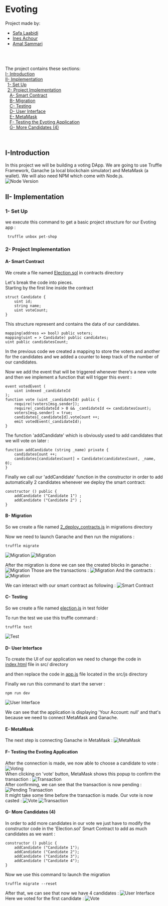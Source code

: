 # Evoting

Project made by: 
- [Safa Laabidi](https://github.com/safa-abidi) 
- [Ines Achour](https://github.com/inesachour)
- [Amal Sammari](https://github.com/Amal1999)
<br/>
<br/>

The project contains these sections:<br/>
[I- Introduction](https://github.com/safa-abidi/Lab2-Eth-Evoting#i-introduction)<br/>
[II- Implementation](https://github.com/safa-abidi/Lab2-Eth-Evoting#ii--implementation)<br/>
&ensp;[1- Set Up](https://github.com/safa-abidi/Lab2-Eth-Evoting#1--set-up)<br/>
&ensp;[2- Project Implementation](https://github.com/safa-abidi/Lab2-Eth-Evoting#2--project-implementation)<br/>
&ensp;&ensp;[A- Smart Contract](https://github.com/safa-abidi/Lab2-Eth-Evoting#a--smart-contract)<br/>
&ensp;&ensp;[B- Migration](https://github.com/safa-abidi/Lab2-Eth-Evoting#b--migration)<br/>
&ensp;&ensp;[C- Testing](https://github.com/safa-abidi/Lab2-Eth-Evoting#c--testing)<br/>
&ensp;&ensp;[D- User Interface](https://github.com/safa-abidi/Lab2-Eth-Evoting#d--user-interface)<br/>
&ensp;&ensp;[E- MetaMask](https://github.com/safa-abidi/Lab2-Eth-Evoting#e--metamask)<br/>
&ensp;&ensp;[F- Testing the Evoting Application](https://github.com/safa-abidi/Lab2-Eth-Evoting#f--testing-the-evoting-application)<br/>
&ensp;&ensp;[G- More Candidates (4)](https://github.com/safa-abidi/Lab2-Eth-Evoting#g--adding-candidates-4)<br/>

<br/>

## I-Introduction
In this project we will be building a voting DApp.
We are going to use Truffle Framework, Ganache (a local blockchain simulator) and MetaMask (a wallet).
We will also need NPM which come with Node.js. </br>
![Node Version](/screenshots/node_version.png "Node Version")

## II- Implementation
### 1- Set Up
we execute this command to get a basic project structure for our Evoting app :
```
 truffle unbox pet-shop 
```

### 2- Project Implementation

#### A- Smart Contract

We create a file named [Election.sol](https://github.com/safa-abidi/Lab2-Eth-Evoting/blob/main/contracts/Election.sol) in contracts directory

Let's break the code into pieces. <br/>
Starting by the first line inside the contract 

```
struct Candidate {
    uint id;
    string name;
    uint voteCount;
}
``` 
This structure represent and contains the data of our candidates.

```
mapping(address => bool) public voters;
mapping(uint = > Candidate) public candidates;
uint public candidatesCount;
```
In the previous code we created a mapping to store the voters and another for the candidates and we added a counter to keep track of the number of our candidates.

Now we add the event that will be triggered whenever there's a new vote and then we implement a function that will trigger this event :
```
event votedEvent (
    uint indexed _candidateId
);
function vote (uint _candidateId) public {
    require(!voters[msg.sender]);
    require(_candidateId > 0 && _candidateId <= candidatesCount);
    voters[msg.sender] = true;
    candidates[_candidateId].voteCount ++;
    emit votedEvent(_candidateId);
}
```

The function 'addCandidate' which is obviously used to add candidates that we will vote on later :
```
function addCandidate (string _name) private {
    candidatesCount ++;
    candidates[candidatesCount] = Candidate(candidatesCount, _name, 0);
}
```

Finally we call our 'addCandidate' function in the constructor in order to add automatically 2 candidates whenever we deploy the smart contract: 
```
constructor () public {
    addCandidate ("Candidate 1") ;
    addCandidate ("Candidate 2") ;
}
```

#### B- Migration
So we create a file named [2_deploy_contracts.js](https://github.com/safa-abidi/Lab2-Eth-Evoting/blob/main/migrations/2%20deploy%20contracts.js) in migrations directory <br/>

Now we need to launch Ganache and then run the migrations :
```
truffle migrate
```
![Migration](/screenshots/migration1.png "Migration")
![Migration](/screenshots/migration2.png "Migration")

After the migration is done we can see the created blocks in ganache :
![Migration](/screenshots/ganache_after_migration1.png "Migration")
Those are the transactions :
![Migration](/screenshots/ganache_after_migration2.png "Migration")
And the contracts :
![Migration](/screenshots/ganache_after_migration3.png "Migration")

We can interact with our smart contract as following :
![Smart Contract](/screenshots/smart_contract_details.png "Smart Contract")

#### C- Testing
So we create a file named [election.js](https://github.com/safa-abidi/Lab2-Eth-Evoting/blob/main/test/election.js) in test folder <br/>

To run the test we use this truffle command :
```
truffle test
```
![Test](/screenshots/test2.png "Test")

#### D- User Interface
To create the UI of our application we need to change the code in [index.html](https://github.com/safa-abidi/Lab2-Eth-Evoting/blob/main/src/index.htmls) file in src/ directory

and then replace the code in [app.js](https://github.com/safa-abidi/Lab2-Eth-Evoting/blob/main/src/js/app.js) file located in the src/js directory

Finally we run this command to start the server :
```
npm run dev
```
![User Interface](/screenshots/user_interface_2c.png "User Interface")

We can see that the application is displaying 'Your Account: null' and that's because we need to connect MetaMask and Ganache.

#### E- MetaMask
The next step is connecting Ganache in MetaMask :
![MetaMask](/screenshots/metamsk_account.png "MetaMask")

#### F- Testing the Evoting Application
After the connection is made, we now able to choose a candidate to vote :
![Voting](/screenshots/vote_screen.png "Voting")
</br>
When clicking on 'vote' button, MetaMask shows this popup to confirm the transaction :
![Transaction](/screenshots/transaction.png "Transaction")
</br>
After confirming, we can see that the transaction is now pending :
</br>
![Pending Transaction](/screenshots/transaction2.png "Pending Transaction")
</br>
It might take some time before the transaction is made. 
Our vote is now casted :
![Vote](/screenshots/vote_succes_2c.png "Vote")
![Transaction](/screenshots/transaction_success_2c.png "Transaction")

#### G- More Candidates (4)
In order to add more candidates in our vote we just have to modify the constructor code in the 'Election.sol' Smart Contract to add as much candidates as we want :
```
constructor () public {
    addCandidate ("Candidate 1");
    addCandidate ("Candidate 2");
    addCandidate ("Candidate 3");
    addCandidate ("Candidate 4");
}
```

Now we use this command to launch the migration
```
truffle migrate --reset
```
After that, we can see that now we have 4 candidates :
![User Interface](/screenshots/user_interface_4c.png "User Interface")
</br>
Here we voted for the first candidate :
![Vote](/screenshots/vote_success_4c.png "Vote")

